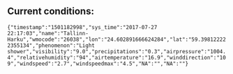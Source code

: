 ## Current conditions: 
 ``` {"timestamp":"1501182998","sys_time":"2017-07-27 22:17:03","name":"Tallinn-Harku","wmocode":"26038","lon":"24.602891666624284","lat":"59.398122222355134","phenomenon":"Light shower","visibility":"9.0","precipitations":"0.3","airpressure":"1004.4","relativehumidity":"94","airtemperature":"16.9","winddirection":"109","windspeed":"2.7","windspeedmax":"4.5","NA":"","NA":""} ```

